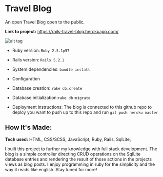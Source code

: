 # Travel Blog
An open Travel Blog open to the public.

**Link to project:** https://rails-travel-blog.herokuapp.com/

![alt tag](http://placecorgi.com/1200/650)

* Ruby version: `Ruby 2.5.1p57`

* Rails version: `Rails 5.2.1`

* System dependencies: `bundle install`

* Configuration

* Database creation: `rake db:create`

* Database initialization:`rake db:migrate`

* Deployment instructions: The blog is connected to this github repo to deploy you want to push up to this repo and run `git push heroku master`

## How It's Made:

**Tech used:** HTML, CSS/SCSS, JavaScript, Ruby, Rails, SqlLite, 

I built this project to further my knowledge with full stack development. The blog is a simple controller directing CRUD operations on the SqlLite database entries and rendering the result of those actions in the projects views as blog posts. I enjoy programming in ruby for the simplicity and the way it reads like english. Stay tuned for more!



